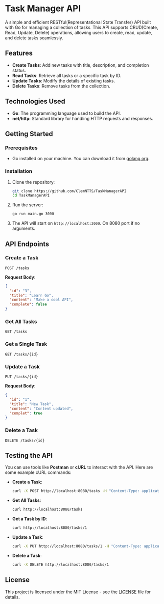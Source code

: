 # Task Manager API

A simple and efficient RESTful(Representational State Transfer) API built with Go for managing a collection of tasks. This API supports CRUD(Create, Read, Update, Delete) operations, allowing users to create, read, update, and delete tasks seamlessly.

## Features

- **Create Tasks**: Add new tasks with title, description, and completion status.
- **Read Tasks**: Retrieve all tasks or a specific task by ID.
- **Update Tasks**: Modify the details of existing tasks.
- **Delete Tasks**: Remove tasks from the collection.

## Technologies Used

- **Go**: The programming language used to build the API.
- **net/http**: Standard library for handling HTTP requests and responses.

## Getting Started

### Prerequisites

- Go installed on your machine. You can download it from [golang.org](https://golang.org/dl/).

### Installation

1. Clone the repository:

   ```bash
   git clone https://github.com/ClemNTTS/TaskManagerAPI
   cd TaskManagerAPI
   ```

2. Run the server:

   ```bash
   go run main.go 3000
   ```

3. The API will start on `http://localhost:3000`. On 8080 port if no arguments.

## API Endpoints

### Create a Task

```http
POST /tasks
```

**Request Body**:

```json
{
  "id": "3",
  "title": "Learn Go",
  "content": "Make a cool API",
  "complete": false
}
```

### Get All Tasks

```http
GET /tasks
```

### Get a Single Task

```http
GET /tasks/{id}
```

### Update a Task

```http
PUT /tasks/{id}
```

**Request Body**:

```json
{
  "id": "1",
  "title": "New Task",
  "content": "Content updated",
  "complet": true
}
```

### Delete a Task

```http
DELETE /tasks/{id}
```

## Testing the API

You can use tools like **Postman** or **cURL** to interact with the API. Here are some example cURL commands:

- **Create a Task**:

  ```bash
  curl -X POST http://localhost:8080/tasks -H "Content-Type: application/json" -d '{"id":"1","title":"Study Go","content":"Make a cool API","complete":false}'
  ```

- **Get All Tasks**:

  ```bash
  curl http://localhost:8080/tasks
  ```

- **Get a Task by ID**:

  ```bash
  curl http://localhost:8080/tasks/1
  ```

- **Update a Task**:

  ```bash
  curl -X PUT http://localhost:8080/tasks/1 -H "Content-Type: application/json" -d '{"title":"Learn C++","content":"Make a cool Game","complete":true}'
  ```

- **Delete a Task**:
  ```bash
  curl -X DELETE http://localhost:8080/tasks/1
  ```

## License

This project is licensed under the MIT License - see the [LICENSE](LICENSE) file for details.
